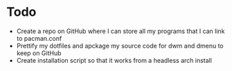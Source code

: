 # Todo

- Create a repo on GitHub where I can store all my programs that I can link to pacman.conf
- Prettify my dotfiles and apckage my source code for dwm and dmenu to keep on GitHub
- Create installation script so that it works from a headless arch install
